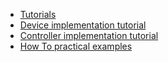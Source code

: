 - [Tutorials](Tutorials.md)
- [Device implementation tutorial](Device%20implementation%20tutorial.md)
- [Controller implementation tutorial](Controller%20implementation%20tutorial.md)
- [How To practical examples](How%20To%20practical%20examples.md)
